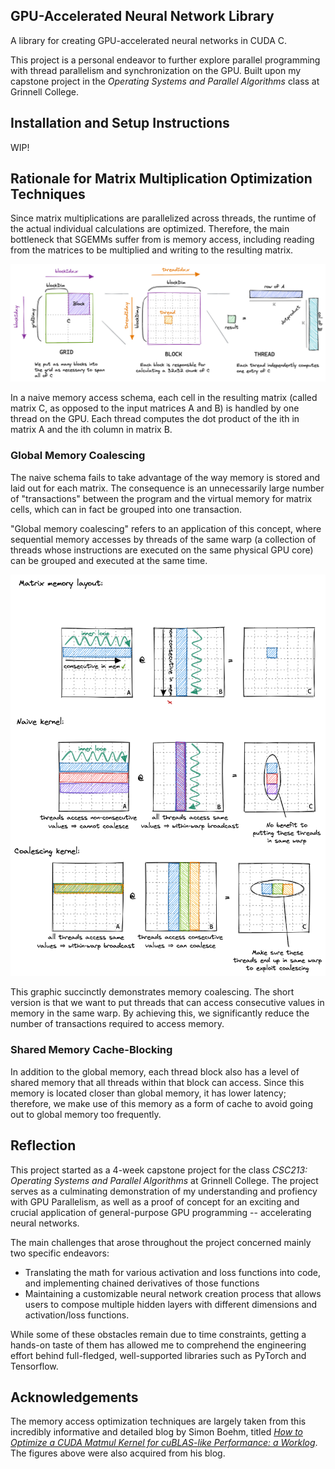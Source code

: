 ## GPU-Accelerated Neural Network Library
A library for creating GPU-accelerated neural networks in CUDA C. 

This project is a personal endeavor to further explore parallel programming with thread parallelism and synchronization on the GPU. Built upon my capstone project in the _Operating Systems and Parallel Algorithms_ class at Grinnell College.

## Installation and Setup Instructions

WIP!

## Rationale for Matrix Multiplication Optimization Techniques

Since matrix multiplications are parallelized across threads, the runtime of the actual individual calculations are optimized. Therefore, the main bottleneck that SGEMMs suffer from is memory access, including reading from the matrices to be multiplied and writing to the resulting matrix.

![Naive Memory Access](./assets/naive.png)

In a naive memory access schema, each cell in the resulting matrix (called matrix C, as opposed to the input matrices A and B) is handled by one thread on the GPU. Each thread computes the dot product of the ith in matrix A and the ith column in matrix B.

### Global Memory Coalescing

The naive schema fails to take advantage of the way memory is stored and laid out for each matrix. The consequence is an unnecessarily large number of "transactions" between the program and the virtual memory for matrix cells, which can in fact be grouped into one transaction. 

"Global memory coalescing" refers to an application of this concept, where sequential memory accesses by threads of the same warp (a collection of threads whose instructions are executed on the same physical GPU core) can be grouped and executed at the same time.

![Global Memory Coalescing](./assets/memory_coalesce.png)

This graphic succinctly demonstrates memory coalescing. The short version is that we want to put threads that can access consecutive values in memory in the same warp. By achieving this, we significantly reduce the number of transactions required to access memory.

### Shared Memory Cache-Blocking

In addition to the global memory, each thread block also has a level of shared memory that all threads within that block can access. Since this memory is located closer than global memory, it has lower latency; therefore, we make use of this memory as a form of cache to avoid going out to global memory too frequently.


## Reflection
This project started as a 4-week capstone project for the class _CSC213: Operating Systems and Parallel Algorithms_ at Grinnell College. The project serves as a culminating demonstration of my understanding and profiency with GPU Parallelism, as well as a proof of concept for an exciting and crucial application of general-purpose GPU programming -- accelerating neural networks.

The main challenges that arose throughout the project concerned mainly two specific endeavors: 

- Translating the math for various activation and loss functions into code, and implementing chained derivatives of those functions
- Maintaining a customizable neural network creation process that allows users to compose multiple hidden layers with different dimensions and activation/loss functions.

While some of these obstacles remain due to time constraints, getting a hands-on taste of them has allowed me to comprehend the engineering effort behind full-fledged, well-supported libraries such as PyTorch and Tensorflow.

## Acknowledgements
The memory access optimization techniques are largely taken from this incredibly informative and detailed blog by Simon Boehm, titled [_How to Optimize a CUDA Matmul Kernel for cuBLAS-like Performance: a Worklog_](https://siboehm.com/articles/22/CUDA-MMM). The figures above were also acquired from his blog.
